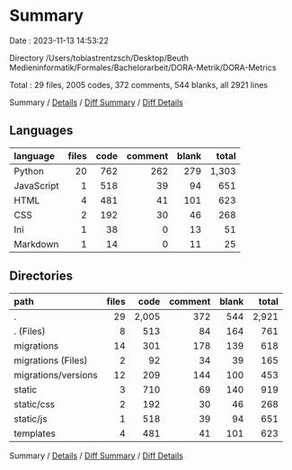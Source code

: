 # Summary

Date : 2023-11-13 14:53:22

Directory /Users/tobiastrentzsch/Desktop/Beuth Medieninformatik/Formales/Bachelorarbeit/DORA-Metrik/DORA-Metrics

Total : 29 files,  2005 codes, 372 comments, 544 blanks, all 2921 lines

Summary / [Details](details.md) / [Diff Summary](diff.md) / [Diff Details](diff-details.md)

## Languages
| language | files | code | comment | blank | total |
| :--- | ---: | ---: | ---: | ---: | ---: |
| Python | 20 | 762 | 262 | 279 | 1,303 |
| JavaScript | 1 | 518 | 39 | 94 | 651 |
| HTML | 4 | 481 | 41 | 101 | 623 |
| CSS | 2 | 192 | 30 | 46 | 268 |
| Ini | 1 | 38 | 0 | 13 | 51 |
| Markdown | 1 | 14 | 0 | 11 | 25 |

## Directories
| path | files | code | comment | blank | total |
| :--- | ---: | ---: | ---: | ---: | ---: |
| . | 29 | 2,005 | 372 | 544 | 2,921 |
| . (Files) | 8 | 513 | 84 | 164 | 761 |
| migrations | 14 | 301 | 178 | 139 | 618 |
| migrations (Files) | 2 | 92 | 34 | 39 | 165 |
| migrations/versions | 12 | 209 | 144 | 100 | 453 |
| static | 3 | 710 | 69 | 140 | 919 |
| static/css | 2 | 192 | 30 | 46 | 268 |
| static/js | 1 | 518 | 39 | 94 | 651 |
| templates | 4 | 481 | 41 | 101 | 623 |

Summary / [Details](details.md) / [Diff Summary](diff.md) / [Diff Details](diff-details.md)